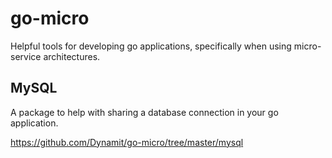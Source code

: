 # go-micro
Helpful tools for developing go applications, specifically when using micro-service architectures.

## MySQL

A package to help with sharing a database connection in your go application.

https://github.com/Dynamit/go-micro/tree/master/mysql